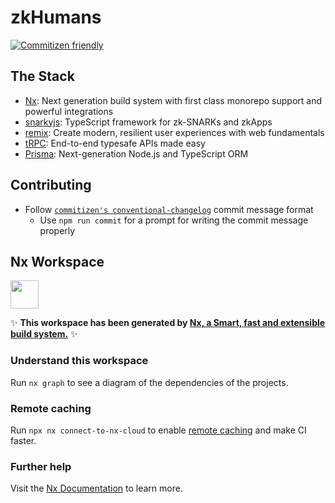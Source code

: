 # zkHumans

[![Commitizen friendly](https://img.shields.io/badge/commitizen-friendly-brightgreen.svg)](http://commitizen.github.io/cz-cli/)

## The Stack

- [Nx](https://nx.dev/): Next generation build system with first class monorepo
  support and powerful integrations
- [snarkyjs](https://github.com/o1-labs/snarkyjs): TypeScript framework for
  zk-SNARKs and zkApps
- [remix](https://github.com/remix-run/remix): Create modern, resilient user
  experiences with web fundamentals
- [tRPC](https://trpc.io/): End-to-end typesafe APIs made easy
- [Prisma](https://www.prisma.io/): Next-generation Node.js and TypeScript ORM

## Contributing

- Follow
  [`commitizen's conventional-changelog`](https://github.com/commitizen/cz-cli)
  commit message format
  - Use `npm run commit` for a prompt for writing the commit message properly

## Nx Workspace

<a alt="Nx logo" href="https://nx.dev" target="_blank" rel="noreferrer"><img src="https://raw.githubusercontent.com/nrwl/nx/master/images/nx-logo.png" width="45"></a>

✨ **This workspace has been generated by
[Nx, a Smart, fast and extensible build system.](https://nx.dev)** ✨

### Understand this workspace

Run `nx graph` to see a diagram of the dependencies of the projects.

### Remote caching

Run `npx nx connect-to-nx-cloud` to enable [remote caching](https://nx.app) and
make CI faster.

### Further help

Visit the [Nx Documentation](https://nx.dev) to learn more.
